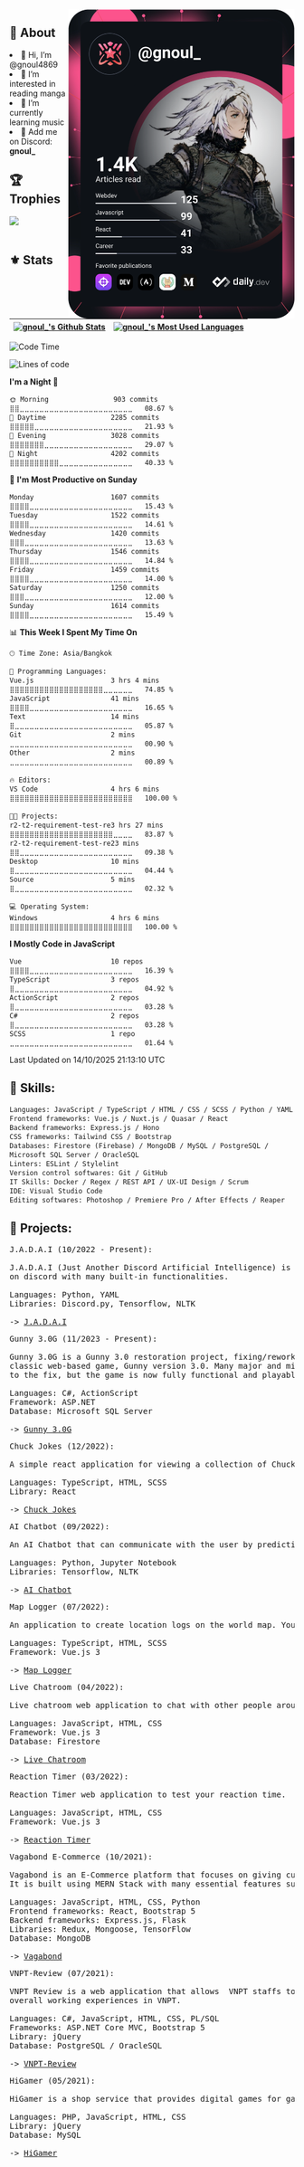 <a href="https://app.daily.dev/gnoul_">
  <img align="right" src="https://github.com/gnoul4869/gnoul4869/blob/main/devcard.svg" width="400" alt="gnoul_'s Dev Card"/>
</a>

## 👻 About

<li>👋 Hi, I’m @gnoul4869</li>
<li>👀 I’m interested in reading manga</li>
<li>🎸 I’m currently learning music</li>
<li>💬 Add me on Discord: <b>gnoul_</b></li>

## 🏆 Trophies
 <a href="https://github.com/gnoul4869">
   <img src="https://github-profile-trophy.vercel.app/?username=gnoul4869&column=3&row=2&theme=onedark&no-bg=true&no-frame=true&margin-h=50" />
 </a>
 
</br>
</br>

## ⚜ Stats

| <a href="https://github.com/gnoul4869"><img align="center" src="https://github-readme-stats-gnoul4869.vercel.app/api?username=gnoul4869&show_icons=true&include_all_commits=true&count_private=true&theme=onedark&hide_border=true" alt="gnoul_'s Github Stats" /></a> | <a href="https://github.com/gnoul4869"><img align="center" src="https://github-readme-stats-gnoul4869.vercel.app/api/top-langs/?username=gnoul4869&langs_count=8&theme=onedark&layout=compact&hide_border=true&exclude_repo=megafunx-samp,astar-rpgmakermv,vnpt-review,zing-speed-source,Gunny-3.0G-Server-Source,Gunny-3.0G-Flash-Source,Gunny-3.0G-Web&hide=jupyter%20notebook" alt="gnoul_'s Most Used Languages" /></a> | 
| ------------- | ------------- |

<!--START_SECTION:waka-->
![Code Time](http://img.shields.io/badge/Code%20Time-2%2C651%20hrs%207%20mins-blue)

![Lines of code](https://img.shields.io/badge/From%20Hello%20World%20I%27ve%20Written-5.8%20million%20lines%20of%20code-blue)

**I'm a Night 🦉** 

```text
🌞 Morning                903 commits         ⣿⣿⣀⣀⣀⣀⣀⣀⣀⣀⣀⣀⣀⣀⣀⣀⣀⣀⣀⣀⣀⣀⣀⣀⣀   08.67 % 
🌆 Daytime                2285 commits        ⣿⣿⣿⣿⣿⣀⣀⣀⣀⣀⣀⣀⣀⣀⣀⣀⣀⣀⣀⣀⣀⣀⣀⣀⣀   21.93 % 
🌃 Evening                3028 commits        ⣿⣿⣿⣿⣿⣿⣿⣀⣀⣀⣀⣀⣀⣀⣀⣀⣀⣀⣀⣀⣀⣀⣀⣀⣀   29.07 % 
🌙 Night                  4202 commits        ⣿⣿⣿⣿⣿⣿⣿⣿⣿⣿⣀⣀⣀⣀⣀⣀⣀⣀⣀⣀⣀⣀⣀⣀⣀   40.33 % 
```
📅 **I'm Most Productive on Sunday** 

```text
Monday                   1607 commits        ⣿⣿⣿⣿⣀⣀⣀⣀⣀⣀⣀⣀⣀⣀⣀⣀⣀⣀⣀⣀⣀⣀⣀⣀⣀   15.43 % 
Tuesday                  1522 commits        ⣿⣿⣿⣿⣀⣀⣀⣀⣀⣀⣀⣀⣀⣀⣀⣀⣀⣀⣀⣀⣀⣀⣀⣀⣀   14.61 % 
Wednesday                1420 commits        ⣿⣿⣿⣀⣀⣀⣀⣀⣀⣀⣀⣀⣀⣀⣀⣀⣀⣀⣀⣀⣀⣀⣀⣀⣀   13.63 % 
Thursday                 1546 commits        ⣿⣿⣿⣿⣀⣀⣀⣀⣀⣀⣀⣀⣀⣀⣀⣀⣀⣀⣀⣀⣀⣀⣀⣀⣀   14.84 % 
Friday                   1459 commits        ⣿⣿⣿⣿⣀⣀⣀⣀⣀⣀⣀⣀⣀⣀⣀⣀⣀⣀⣀⣀⣀⣀⣀⣀⣀   14.00 % 
Saturday                 1250 commits        ⣿⣿⣿⣀⣀⣀⣀⣀⣀⣀⣀⣀⣀⣀⣀⣀⣀⣀⣀⣀⣀⣀⣀⣀⣀   12.00 % 
Sunday                   1614 commits        ⣿⣿⣿⣿⣀⣀⣀⣀⣀⣀⣀⣀⣀⣀⣀⣀⣀⣀⣀⣀⣀⣀⣀⣀⣀   15.49 % 
```


📊 **This Week I Spent My Time On** 

```text
🕑︎ Time Zone: Asia/Bangkok

💬 Programming Languages: 
Vue.js                   3 hrs 4 mins        ⣿⣿⣿⣿⣿⣿⣿⣿⣿⣿⣿⣿⣿⣿⣿⣿⣿⣿⣿⣀⣀⣀⣀⣀⣀   74.85 % 
JavaScript               41 mins             ⣿⣿⣿⣿⣀⣀⣀⣀⣀⣀⣀⣀⣀⣀⣀⣀⣀⣀⣀⣀⣀⣀⣀⣀⣀   16.65 % 
Text                     14 mins             ⣿⣀⣀⣀⣀⣀⣀⣀⣀⣀⣀⣀⣀⣀⣀⣀⣀⣀⣀⣀⣀⣀⣀⣀⣀   05.87 % 
Git                      2 mins              ⣀⣀⣀⣀⣀⣀⣀⣀⣀⣀⣀⣀⣀⣀⣀⣀⣀⣀⣀⣀⣀⣀⣀⣀⣀   00.90 % 
Other                    2 mins              ⣀⣀⣀⣀⣀⣀⣀⣀⣀⣀⣀⣀⣀⣀⣀⣀⣀⣀⣀⣀⣀⣀⣀⣀⣀   00.89 % 

🔥 Editors: 
VS Code                  4 hrs 6 mins        ⣿⣿⣿⣿⣿⣿⣿⣿⣿⣿⣿⣿⣿⣿⣿⣿⣿⣿⣿⣿⣿⣿⣿⣿⣿   100.00 % 

🐱‍💻 Projects: 
r2-t2-requirement-test-re3 hrs 27 mins       ⣿⣿⣿⣿⣿⣿⣿⣿⣿⣿⣿⣿⣿⣿⣿⣿⣿⣿⣿⣿⣿⣀⣀⣀⣀   83.87 % 
r2-t2-requirement-test-re23 mins             ⣿⣿⣀⣀⣀⣀⣀⣀⣀⣀⣀⣀⣀⣀⣀⣀⣀⣀⣀⣀⣀⣀⣀⣀⣀   09.38 % 
Desktop                  10 mins             ⣿⣀⣀⣀⣀⣀⣀⣀⣀⣀⣀⣀⣀⣀⣀⣀⣀⣀⣀⣀⣀⣀⣀⣀⣀   04.44 % 
Source                   5 mins              ⣿⣀⣀⣀⣀⣀⣀⣀⣀⣀⣀⣀⣀⣀⣀⣀⣀⣀⣀⣀⣀⣀⣀⣀⣀   02.32 % 

💻 Operating System: 
Windows                  4 hrs 6 mins        ⣿⣿⣿⣿⣿⣿⣿⣿⣿⣿⣿⣿⣿⣿⣿⣿⣿⣿⣿⣿⣿⣿⣿⣿⣿   100.00 % 
```

**I Mostly Code in JavaScript** 

```text
Vue                      10 repos            ⣿⣿⣿⣿⣀⣀⣀⣀⣀⣀⣀⣀⣀⣀⣀⣀⣀⣀⣀⣀⣀⣀⣀⣀⣀   16.39 % 
TypeScript               3 repos             ⣿⣀⣀⣀⣀⣀⣀⣀⣀⣀⣀⣀⣀⣀⣀⣀⣀⣀⣀⣀⣀⣀⣀⣀⣀   04.92 % 
ActionScript             2 repos             ⣿⣀⣀⣀⣀⣀⣀⣀⣀⣀⣀⣀⣀⣀⣀⣀⣀⣀⣀⣀⣀⣀⣀⣀⣀   03.28 % 
C#                       2 repos             ⣿⣀⣀⣀⣀⣀⣀⣀⣀⣀⣀⣀⣀⣀⣀⣀⣀⣀⣀⣀⣀⣀⣀⣀⣀   03.28 % 
SCSS                     1 repo              ⣀⣀⣀⣀⣀⣀⣀⣀⣀⣀⣀⣀⣀⣀⣀⣀⣀⣀⣀⣀⣀⣀⣀⣀⣀   01.64 % 
```




 Last Updated on 14/10/2025 21:13:10 UTC
<!--END_SECTION:waka-->

## 🥷 Skills:
```
Languages: JavaScript / TypeScript / HTML / CSS / SCSS / Python / YAML
Frontend frameworks: Vue.js / Nuxt.js / Quasar / React
Backend frameworks: Express.js / Hono
CSS frameworks: Tailwind CSS / Bootstrap
Databases: Firestore (Firebase) / MongoDB / MySQL / PostgreSQL / Microsoft SQL Server / OracleSQL
Linters: ESLint / Stylelint
Version control softwares: Git / GitHub
IT Skills: Docker / Regex / REST API / UX-UI Design / Scrum
IDE: Visual Studio Code
Editing softwares: Photoshop / Premiere Pro / After Effects / Reaper
```

## 💾 Projects:
<pre>
J.A.D.A.I (10/2022 - Present):

J.A.D.A.I (Just Another Discord Artificial Intelligence) is an AI Assistant built to assist people 
on discord with many built-in functionalities.

Languages: Python, YAML
Libraries: Discord.py, Tensorflow, NLTK

-> <a href="https://top.gg/bot/847489154715222026">J.A.D.A.I</a>
</pre>

<pre>
Gunny 3.0G (11/2023 - Present):

Gunny 3.0G is a Gunny 3.0 restoration project, fixing/reworking a buggy, community-shared version of the 
classic web-based game, Gunny version 3.0. Many major and minor functionalities were non-functional prior 
to the fix, but the game is now fully functional and playable.

Languages: C#, ActionScript
Framework: ASP.NET
Database: Microsoft SQL Server

-> <a href="https://imgur.com/gallery/gunny-3-0g-ND0kX5C">Gunny 3.0G</a>
</pre>

<pre>
Chuck Jokes (12/2022):

A simple react application for viewing a collection of Chuck Norris jokes.

Languages: TypeScript, HTML, SCSS
Library: React

-> <a href="https://gnoul4869.github.io/chuck-jokes">Chuck Jokes</a>
</pre>

<pre>
AI Chatbot (09/2022):

An AI Chatbot that can communicate with the user by predicting the user's intention.

Languages: Python, Jupyter Notebook
Libraries: Tensorflow, NLTK

-> <a href="https://github.com/gnoul4869/ai-chat-bot">AI Chatbot</a>
</pre>

<pre>
Map Logger (07/2022):

An application to create location logs on the world map. You choose the places, and you write the stories.

Languages: TypeScript, HTML, SCSS
Framework: Vue.js 3

-> <a href="https://map-logger-v1.netlify.app/">Map Logger</a>
</pre>

<pre>
Live Chatroom (04/2022):

Live chatroom web application to chat with other people around the world.

Languages: JavaScript, HTML, CSS
Framework: Vue.js 3
Database: Firestore

-> <a href="https://live-chat-room-v2.web.app/">Live Chatroom</a>
</pre>

<pre>
Reaction Timer (03/2022):

Reaction Timer web application to test your reaction time.

Languages: JavaScript, HTML, CSS
Framework: Vue.js 3

-> <a href="https://reaction-timer-v1.netlify.app/">Reaction Timer</a>
</pre>

<pre>
Vagabond E-Commerce (10/2021):

Vagabond is an E-Commerce platform that focuses on giving customers the best experience when shopping online. 
It is built using MERN Stack with many essential features such as Recommendation-System and AI chatbot.

Languages: JavaScript, HTML, CSS, Python
Frontend frameworks: React, Bootstrap 5
Backend frameworks: Express.js, Flask
Libraries: Redux, Mongoose, TensorFlow
Database: MongoDB

-> <a href="https://github.com/gnoul4869/vagabond">Vagabond</a>
</pre>

<pre>
VNPT-Review (07/2021):

VNPT Review is a web application that allows  VNPT staffs to review their offices in order to improve the 
overall working experiences in VNPT.

Languages: C#, JavaScript, HTML, CSS, PL/SQL
Frameworks: ASP.NET Core MVC, Bootstrap 5
Library: jQuery
Database: PostgreSQL / OracleSQL

-> <a href="https://github.com/gnoul4869/vnpt-review">VNPT-Review</a>
</pre>

<pre>
HiGamer (05/2021):
 
HiGamer is a shop service that provides digital games for gamers.

Languages: PHP, JavaScript, HTML, CSS 
Library: jQuery
Database: MySQL

-> <a href="https://github.com/gnoul4869/higamer-ogrinal-v1.1">HiGamer</a>
</pre>
